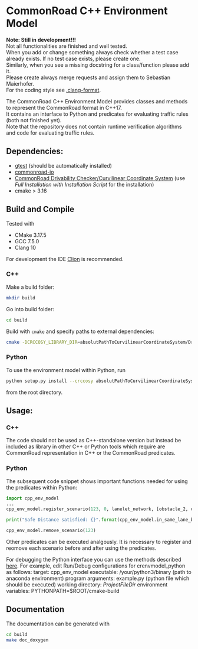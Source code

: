 # CommonRoad C++ Environment Model

**Note: Still in development!!!**   
Not all functionalities are finished and well tested.  
When you add or change something always check whether a test case already exists. 
If no test case exists, please create one.   
Similarly, when you see a missing docstring for a class/function please add it.  
Please create always merge requests and assign them to Sebastian Maierhofer.  
For the coding style see [.clang-format](.clang-format). 

The CommonRoad C++ Environment Model provides classes and methods to represent the CommonRoad format in C++17.  
It contains an interface to Python and predicates for evaluating traffic rules (both not finished yet).  
Note that the repository does not contain runtime verification algorithms and code for evaluating traffic rules.


## Dependencies:
- [gtest](https://github.com/google/googletest) (should be automatically installed)
- [commonroad-io](https://gitlab.lrz.de/cps/commonroad-io)
- [CommonRoad Drivability Checker/Curvilinear Coordinate System](https://gitlab.lrz.de/tum-cps/commonroad-drivability-checker) (use *Full Installation with Installation Script* for the installation)
- cmake > 3.16

## Build and Compile

Tested with
- CMake 3.17.5
- GCC 7.5.0
- Clang 10

For development the IDE [Clion](https://www.jetbrains.com/clion/?gclid=EAIaIQobChMI3-KEq9fk8AIVB853Ch2JdgNFEAAYASAAEgIChfD_BwE&gclsrc=aw.ds) is recommended.

  
### C++
Make a build folder:
```bash
mkdir build
```

Go into build folder:
```bash
cd build
```

Build with `cmake` and specify paths to external dependencies:
```bash
cmake -DCRCCOSY_LIBRARY_DIR=absolutPathToCurvilinearCoordinateSystem/DrivabilityChecker ..
```

### Python

To use the environment model within Python, run 
```bash
python setup.py install --crccosy absolutPathToCurvilinearCoordinateSystem/DrivabilityChecker
```
from the root directory.

## Usage:

### C++
The code should not be used as C++-standalone version but instead be included as library in other C++ or Python tools which require are CommonRoad representation in C++ or the CommonRoad predicates.

### Python 
The subsequent code snippet shows important functions needed for using the predicates within Python:
```Python
import cpp_env_model
...
cpp_env_model.register_scenario(123, 0, lanelet_network, [obstacle_2, obstacle_3], [obstacle_1])

print("Safe Distance satisfied: {}".format(cpp_env_model.in_same_lane_boolean_evaluation(123, 4, 1, 3)))

cpp_env_model.remove_scenario(123)
```
Other predicates can be executed analgously. It is necessary to register and reomove each scenario before and after using the predicates.

For debugging the Python interface you can use the methods described [here](https://www.jetbrains.com/help/clion/debugging-python-extensions.html#debug-custom-py). 
For example, edit Run/Debug configurations for crenvmodel_python as follows:
target: cpp_env_model
executable: /your/python3/binary (path to anaconda environment)
program arguments: example.py (python file which should be executed)
working directory: $ProjectFileDir$
environment variables: PYTHONPATH=$ROOT/cmake-build

## Documentation
The documentation can be generated with
```bash
cd build
make doc_doxygen
```
